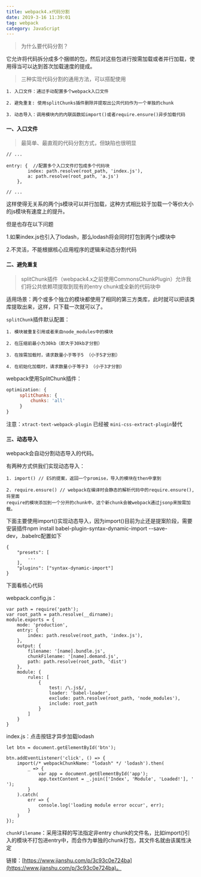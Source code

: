 ```yaml
---
title: webpack4.x代码分割
date: 2019-3-16 11:39:01
tag: webpack
category: JavaScript
---
```


> 为什么要代码分割？

它允许将代码拆分成多个捆绑的包，然后对这些包进行按需加载或者并行加载，使用得当可以达到首次加载速度的提成。

> 三种实现代码分割的通用方法，可以搭配使用

```
1. 入口文件：通过手动配置多个webpack入口文件

2. 避免重复: 使用splitChunks插件删除并提取出公共代码作为一个单独的chunk

3. 动态导入：调用模块内的内联函数如import()或者require.ensure()异步加载代码
```

#### 一、入口文件

> 最简单、最直观的代码分割方式，但缺陷也很明显

```
// ...

entry: {  //配置多个入口文件打包成多个代码块
        index: path.resolve(root_path, 'index.js'), 
        a: path.resolve(root_path, 'a.js')
    },
    
// ...
```

这样使得无关系的两个js模块可以并行加载，这种方式相比较于加载一个等价大小的js模块有速度上的提升。

但是也存在以下问题

1.如果index.js也引入了lodash，那么lodash将会同时打包到两个js模块中

2.不灵活，不能根据核心应用程序的逻辑来动态分割代码

#### 二、避免重复

> splitChunk插件（webpack4.x之前使用CommonsChunkPlugin）允许我们将公共依赖项提取到现有的entry chunk或全新的代码块中

适用场景：两个或多个独立的模块都使用了相同的第三方类库，此时就可以把该类库提取出来，这样，只下载一次就可以了。

`splitChunk`插件默认配置：

```
1. 模块被重复引用或者来自node_modules中的模块

2. 在压缩前最小为30kb（即大于30kb才分割）

3. 在按需加载时，请求数量小于等于5 （小于5才分割）

4. 在初始化加载时，请求数量小于等于3 （小于3才分割）
```
webpack使用SplitChunk插件：

```javascript
optimization: {
     splitChunks: {
         chunks: 'all'
     }
}
```

注意：`xtract-text-webpack-plugin` 已经被 `mini-css-extract-plugin`替代

#### 三、动态导入

webpack会自动分割动态导入的代码。

有两种方式供我们实现动态导入：

```
1. import() // ES的提案，返回一个promise，导入的模块在then中拿到

2. require.ensure() // webpack在编译时会静态的解析代码中的require.ensure(),将里面
require的模块添加到一个分开的chunk中，这个新chunk会被webpack通过jsonp来按需加载。
```

下面主要使用import()实现动态导入，因为import()目前为止还是提案阶段，需要安装插件npm install babel-plugin-syntax-dynamic-import --save-dev，.babelrc配置如下

```
{
    "presets": [
        ...
    ],
    "plugins": ["syntax-dynamic-import"]
}
```
下面看核心代码

webpack.config.js：
```
var path = require('path');
var root_path = path.resolve(__dirname);
module.exports = {
    mode: 'production',
    entry: {
        index: path.resolve(root_path, 'index.js'),
    },
    output: {
        filename: '[name].bundle.js',
        chunkFilename: '[name].demand.js',
        path: path.resolve(root_path, 'dist')
    },
    module: {
        rules: [
            {
                test: /\.js$/,
                loader: 'babel-loader',
                exclude: path.resolve(root_path, 'node_modules'),
                include: root_path
            }
        ]
    }
}
```

index.js：点击按钮才异步加载lodash

```
let btn = document.getElementById('btn');

btn.addEventListener('click', () => {
    import(/* webpackChunkName: "lodash" */ 'lodash').then(
        _ => {
            var app = document.getElementById('app');
            app.textContent = _.join(['Index', 'Module', 'Loaded!'], ' ');
        }
    ).catch(
        err => {
            console.log('loading module error occur', err);
        }
    )
});
```

`chunkFilename`：采用注释的写法指定非entry chunk的文件名，比如import()引入的模块不打包进entry中，而会作为单独的chunk打包，其文件名就由该属性决定

链接：[https://www.jianshu.com/p/3c93c0e724ba](https://www.jianshu.com/p/3c93c0e724ba)。